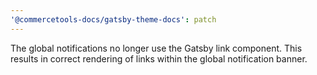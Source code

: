```yaml
---
'@commercetools-docs/gatsby-theme-docs': patch
---
```


The global notifications no longer use the Gatsby link component. This results in correct rendering of links within the global notification banner.
